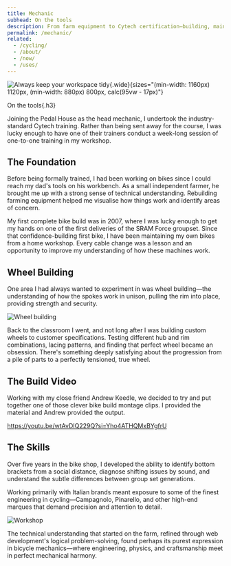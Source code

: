 ```yaml
---
title: Mechanic
subhead: On the tools
description: From farm equipment to Cytech certification—building, maintaining, and understanding bikes from the hub up.
permalink: /mechanic/
related:
  - /cycling/
  - /about/
  - /now/
  - /uses/
---
```


![Always keep your workspace tidy](/images/pages/workshop.jpg){.wide}{sizes="(min-width: 1160px) 1120px, (min-width: 880px) 800px, calc(95vw - 17px)"}

On the tools{.h3}

Joining the Pedal House as the head mechanic, I undertook the industry-standard Cytech training. Rather than being sent away for the course, I was lucky enough to have one of their trainers conduct a week-long session of one-to-one training in my workshop.

## The Foundation

Before being formally trained, I had been working on bikes since I could reach my dad's tools on his workbench. As a small independent farmer, he brought me up with a strong sense of technical understanding. Rebuilding farming equipment helped me visualise how things work and identify areas of concern.

My first complete bike build was in 2007, where I was lucky enough to get my hands on one of the first deliveries of the SRAM Force groupset. Since that confidence-building first bike, I have been maintaining my own bikes from a home workshop. Every cable change was a lesson and an opportunity to improve my understanding of how these machines work.

## Wheel Building

One area I had always wanted to experiment in was wheel building—the understanding of how the spokes work in unison, pulling the rim into place, providing strength and security.

![Wheel building](/images/pages/wheel-build.jpg)

Back to the classroom I went, and not long after I was building custom wheels to customer specifications. Testing different hub and rim combinations, lacing patterns, and finding that perfect wheel became an obsession. There's something deeply satisfying about the progression from a pile of parts to a perfectly tensioned, true wheel.

## The Build Video

Working with my close friend Andrew Keedle, we decided to try and put together one of those clever bike build montage clips. I provided the material and Andrew provided the output.

https://youtu.be/wtAvDIQ229Q?si=Yho4ATHQMxBYgfrU

## The Skills

Over five years in the bike shop, I developed the ability to identify bottom brackets from a social distance, diagnose shifting issues by sound, and understand the subtle differences between group set generations. 

Working primarily with Italian brands meant exposure to some of the finest engineering in cycling—Campagnolo, Pinarello, and other high-end marques that demand precision and attention to detail.

![Workshop](/images/pages/workshop-1.jpg)

The technical understanding that started on the farm, refined through web development's logical problem-solving, found perhaps its purest expression in bicycle mechanics—where engineering, physics, and craftsmanship meet in perfect mechanical harmony.